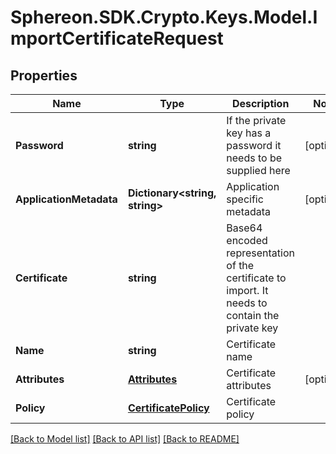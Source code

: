# Sphereon.SDK.Crypto.Keys.Model.ImportCertificateRequest
## Properties

Name | Type | Description | Notes
------------ | ------------- | ------------- | -------------
**Password** | **string** | If the private key has a password it needs to be supplied here | [optional] 
**ApplicationMetadata** | **Dictionary&lt;string, string&gt;** | Application specific metadata | [optional] 
**Certificate** | **string** | Base64 encoded representation of the certificate to import. It needs to contain the private key | 
**Name** | **string** | Certificate name | 
**Attributes** | [**Attributes**](Attributes.md) | Certificate attributes | [optional] 
**Policy** | [**CertificatePolicy**](CertificatePolicy.md) | Certificate policy | 

[[Back to Model list]](../README.md#documentation-for-models) [[Back to API list]](../README.md#documentation-for-api-endpoints) [[Back to README]](../README.md)

